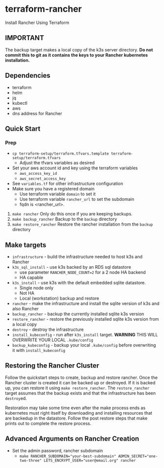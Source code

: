 # terraform-rancher
Install Rancher Using Terraform

## IMPORTANT
The backup target makes a local copy of the k3s server directory. **Do not commit this to git as it contains the keys to your Rancher kubernetes installation.**

## Dependencies

* terraform
* helm
* jq
* kubectl
* aws
* dns address for Rancher

## Quick Start

### Prep
* `cp terraform-setup/terraform.tfvars.template terraform-setup/terraform.tfvars`
    * Adjust the tfvars variables as desired
* Set your aws account id and key using the terraform variables
    * `aws_access_key_id`
    * `aws_secret_access_key`
* See `variables.tf` for other infrastructure configuration 
* Make sure you have a registered domain
    * Use terraform variable `domain` to set it
    * Use terraform variable `rancher_url` to set the subdomain
    * fqdn is <rancher_url>.<domain>

1. `make rancher` Only do this once if you are keeping backups.
1. `make backup_rancher` Backup to the `backup` directory
1. `make restore_rancher` Restore the rancher installation from the `backup` directory

## Make targets

* `infrastructure` - build the infrastructure needed to host k3s and Rancher
* `k3s_sql_install` - use k3s backed by an RDS sql datastore
    * use parameter `RANCHER_NODE_COUNT=2` for a 2 node HA backend
    * HA capable
* `k3s_install` - use k3s with the default embedded sqlite datastore. 
    * Single node only
    * Not HA
    * Local (workstation) backup and restore
* `rancher` - make the infrastructure and install the sqlite version of k3s and also Rancher
* `backup_rancher` - backup the currently installed sqlite k3s version
* `restore_rancher` - restore the previously installed sqlite k3s version from a local copy
* `destroy` - destroy the infrastructure 
* `install_kubeconfig` - run after `k3s_install` target. **WARNING** THIS WILL OVERWRITE YOUR LOCAL `.kube/config`
* `backup_kubeconfig` - backup your local `.kube/config` before overwriting it with `install_kubeconfig`

## Restoring the Rancher Cluster

Follow the quickstart steps to create, backup and restore rancher. Once the Rancher cluster is created it can be backed up or destroyed. If it is backed up, you can restore it using `make restore_rancher`. The `restore_rancher` target assumes that the backup exists and that the infrastructure has been `destroy`ed. 


Restoration may take some time even after the make process ends as kubernetes must right itself by downloading and installing resources that are backedup in the datastore. Follow the post restore steps that make prints out to complete the restore process.

## Advanced Arguments on Rancher Creation

* Set the admin password, rancher subdomain 
    * `make RANCHER_SUBDOMAIN="your-best-subdomain" ADMIN_SECRET="one-two-three" LETS_ENCRYPT_USER="user@email.org" rancher`
